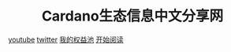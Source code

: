 
<h1 align="center">Cardano生态信息中文分享网</h1>


 [youtube](https://www.youtube.com/channel/UCAfHoyK5b8RoQt9ipN0j4YA)
 [twitter](https://twitter.com/zjavax)
 [我的权益池](https://pool.pm/c1f5cfd4330339e90ba83a64d269a81cf415d7adab36403e27b910f7)
 [开始阅读](#时间轴)





